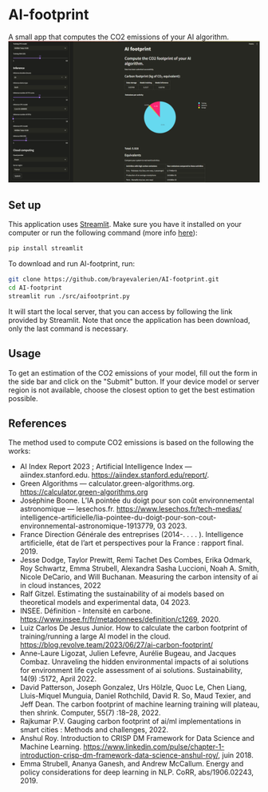 # AI-footprint
A small app that computes the CO2 emissions of your AI algorithm.
![screenshot](./readme_screenshot.png)

## Set up
This application uses [Streamlit](https://streamlit.io). Make sure you have it installed on your computer or run the following command (more info [here](https://docs.streamlit.io/get-started/installation)):
```bash
pip install streamlit
```
To download and run AI-footprint, run:
```bash
git clone https://github.com/brayevalerien/AI-footprint.git
cd AI-footprint
streamlit run ./src/aifootprint.py
```
It will start the local server, that you can access by following the link provided by Streamlit. Note that once the application has been download, only the last command is necessary.

## Usage
To get an estimation of the CO2 emissions of your model, fill out the form in the side bar and click on the "Submit" button. If your device model or server region is not available, choose the closest option to get the best estimation possible.

## References
The method used to compute CO2 emissions is based on the following the works:
- AI Index Report 2023 ; Artificial Intelligence Index — aiindex.stanford.edu. https://aiindex.stanford.edu/report/.
- Green Algorithms — calculator.green-algorithms.org. https://calculator.green-algorithms.org
- Joséphine Boone. L’IA pointée du doigt pour son coût environnemental astronomique — lesechos.fr. https://www.lesechos.fr/tech-medias/
intelligence-artificielle/lia-pointee-du-doigt-pour-son-cout-environnemental-astronomique-1913779, 03 2023.
- France Direction Générale des entreprises (2014-. . . . ). Intelligence artificielle, état de l’art et perspectives pour la France : rapport final. 2019.
- Jesse Dodge, Taylor Prewitt, Remi Tachet Des Combes, Erika Odmark, Roy Schwartz, Emma Strubell, Alexandra Sasha Luccioni, Noah A. Smith, Nicole DeCario, and Will
Buchanan. Measuring the carbon intensity of ai in cloud instances, 2022
- Ralf Gitzel. Estimating the sustainability of ai models based on theoretical models and experimental data, 04 2023.
- INSEE. Définition - Intensité en carbone. https://www.insee.fr/fr/metadonnees/definition/c1269, 2020.
- Luiz Carlos De Jesus Junior. How to calculate the carbon footprint of training/running a large AI model in the cloud.
https://blog.revolve.team/2023/06/27/ai-carbon-footprint/
- Anne-Laure Ligozat, Julien Lefevre, Aurélie Bugeau, and Jacques Combaz. Unraveling the hidden environmental impacts of ai solutions for environment life cycle
assessment of ai solutions. Sustainability, 14(9) :5172, April 2022.
- David Patterson, Joseph Gonzalez, Urs Hölzle, Quoc Le, Chen Liang, Lluis-Miquel Munguia, Daniel Rothchild, David R. So, Maud Texier, and Jeff Dean. The carbon
footprint of machine learning training will plateau, then shrink. Computer, 55(7) :18–28, 2022.
- Rajkumar P.V. Gauging carbon footprint of ai/ml implementations in smart cities : Methods and challenges, 2022.
- Anshul Roy. Introduction to CRISP DM Framework for Data Science and Machine Learning.
https://www.linkedin.com/pulse/chapter-1-introduction-crisp-dm-framework-data-science-anshul-roy/, juin 2018.
- Emma Strubell, Ananya Ganesh, and Andrew McCallum. Energy and policy considerations for deep learning in NLP. CoRR, abs/1906.02243, 2019.